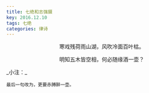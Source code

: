 ```yaml
---
title: 七绝和志强摄
key: 2016.12.10
tags: 七绝
categories: 律诗
---
```


<p align="center">寒戏残荷雨山湖，风吹冷面百叶枯。
</p>
<p align="center">明知五木皆空相，何必随缘酒一壶？
</p>
_小注：_

```
最后一句改为，更要赤膊醉一壶。
```